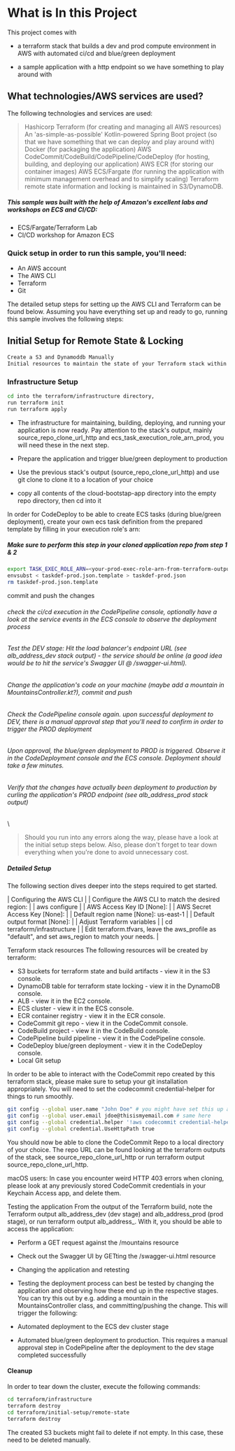# What is In this Project  
This project comes with

- a terraform stack that builds a dev and prod compute environment in AWS with automated ci/cd and blue/green deployment

- a sample application with a http endpoint so we have something to play around with

## What technologies/AWS services are used?
The following technologies and services are used:

> Hashicorp Terraform (for creating and managing all AWS resources)
> An 'as-simple-as-possible' Kotlin-powered Spring Boot project (so that we have something that we can deploy and play around with)
> Docker (for packaging the application)
> AWS CodeCommit/CodeBuild/CodePipeline/CodeDeploy (for hosting, building, and deploying our application)
> AWS ECR (for storing our container images)
> AWS ECS/Fargate (for running the application with minimum management overhead and to simplify scaling)
> Terraform remote state information and locking is maintained in S3/DynamoDB.

##### This sample was built with the help of Amazon's excellent labs and workshops on ECS and CI/CD:

- ECS/Fargate/Terraform Lab
- CI/CD workshop for Amazon ECS

### Quick setup in order to run this sample, you'll need:
- An AWS account
- The AWS CLI
- Terraform
- Git

The detailed setup steps for setting up the AWS CLI and Terraform can be found below. Assuming you have everything set up and ready to go, running this sample involves the following steps:

## Initial Setup for Remote State & Locking
```sh
Create a S3 and Dynamoddb Manually
Initial resources to maintain the state of your Terraform stack within AWS (S3 & DynamoDB).
```
### Infrastructure Setup 
```sh
cd into the terraform/infrastructure directory, 
run terraform init
run terraform apply
```

- The infrastructure for maintaining, building, deploying, and running your application is now ready. Pay attention to the stack's output, mainly source_repo_clone_url_http and ecs_task_execution_role_arn_prod, you will need these in the next step.

- Prepare the application and trigger blue/green deployment to production
- Use the previous stack's output (source_repo_clone_url_http) and use git clone <url> to clone it to a location of your choice
- copy all contents of the cloud-bootstap-app directory into the empty repo directory, then cd into it

In order for CodeDeploy to be able to create ECS tasks (during blue/green deployment), create your own ecs task definition from the prepared template by filling in your execution role's arn:
##### Make sure to perform this step in your cloned application repo from step 1 & 2 
```sh
export TASK_EXEC_ROLE_ARN=<your-prod-exec-role-arn-from-terraform-output>
envsubst < taskdef-prod.json.template > taskdef-prod.json
rm taskdef-prod.json.template
```
commit and push the changes

###### check the ci/cd execution in the CodePipeline console, optionally have a look at the service events in the ECS console to observe the deployment process
###### Test the DEV stage: Hit the load balancer's endpoint URL (see alb_address_dev stack output) - the service should be online (a good idea would be to hit the service's Swagger UI @ /swagger-ui.html).
###### Change the application's code on your machine (maybe add a mountain in MountainsController.kt?), commit and push
###### Check the CodePipeline console again. upon successful deployment to DEV, there is a manual approval step that you'll need to confirm in order to trigger the PROD deployment 
###### Upon approval, the blue/green deployment to PROD is triggered. Observe it in the CodeDeployment console and the ECS console. Deployment should take a few minutes.
###### Verify that the changes have actually been deployment to production by curling the application's PROD endpoint (see alb_address_prod stack output)                                                       
\
> Should you run into any errors along the way, please have a look at the initial setup steps below. Also, please don't forget to tear down everything when you're done to avoid unnecessary cost.

##### Detailed Setup
The following section dives deeper into the steps required to get started.

| Configuring the AWS CLI |
| Configure the AWS CLI to match the desired region: |
| aws configure |
| AWS Access Key ID [None]: | 
| AWS Secret Access Key [None]: |
| Default region name [None]: us-east-1 |
| Default output format [None]: |
| Adjust Terraform variables |
| cd terraform/infrastructure |
| Edit terraform.tfvars, leave the aws_profile as "default", and set aws_region to match your needs. |

Terraform stack resources
The following resources will be created by terraform:

- S3 buckets for terraform state and build artifacts - view it in the S3 console.
- DynamoDB table for terraform state locking - view it in the DynamoDB console.
- ALB - view it in the EC2 console.
- ECS cluster - view it in the ECS console.
- ECR container registry - view it in the ECR console.
- CodeCommit git repo - view it in the CodeCommit console.
- CodeBuild project - view it in the CodeBuild console.
- CodePipeline build pipeline - view it in the CodePipeline console.
- CodeDeploy blue/green deployment - view it in the CodeDeploy console.
- Local Git setup

In order to be able to interact with the CodeCommit repo created by this terraform stack, please make sure to setup your git installation appropriately. You will need to set the codecommit credential-helper for things to run smoothly.
```sh
git config --global user.name "John Doe" # you might have set this up already
git config --global user.email jdoe@thisismyemail.com # same here
git config --global credential.helper '!aws codecommit credential-helper $@'
git config --global credential.UseHttpPath true
```

You should now be able to clone the CodeCommit Repo to a local directory of your choice. The repo URL can be found looking at the terraform outputs of the stack, see source_repo_clone_url_http or run terraform output source_repo_clone_url_http.

macOS users: In case you encounter weird HTTP 403 errors when cloning, please look at any previously stored CodeCommit credentials in your Keychain Access app, and delete them.

Testing the application
From the output of the Terraform build, note the Terraform output alb_address_dev (dev stage) and alb_address_prod (prod stage), or run terraform output alb_address_<stage>. With it, you should be able to access the application:

- Perform a GET request against the <your-alb-address-here>/mountains resource
- Check out the Swagger UI by GETting the <your-alb-address-here>/swagger-ui.html resource
- Changing the application and retesting
- Testing the deployment process can best be tested by changing the application and observing how these end up in the respective stages. You can try this out by e.g. adding a mountain in the MountainsController class, and committing/pushing the change. This will trigger the following:

- Automated deployment to the ECS dev cluster stage
- Automated blue/green deployment to production. This requires a manual approval step in CodePipeline after the deployment to the dev stage completed successfully

#### Cleanup
In order to tear down the cluster, execute the following commands:
```sh
cd terraform/infrastructure
terraform destroy
cd terraform/initial-setup/remote-state
terraform destroy
```

The created S3 buckets might fail to delete if not empty. In this case, these need to be deleted manually.


